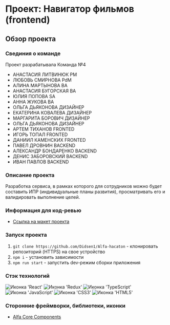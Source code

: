 # Проект: Навигатор фильмов (frontend)

## Обзор проекта

### Свединия о команде
Проект разрабатывала Команда №4

- АНАСТАСИЯ ЛИТВИНЮК PM
- ЛЮБОВЬ СМИРНОВА PdM
- АЛИНА МАРТЫНОВА BA
- АНАСТАСИЯ  БУГОРСКАЯ BA
- ЮЛИЯ ПОПОВА SA
- АННА ЖУКОВА BA
- ОЛЬГА ДЬЯКОНОВА ДИЗАЙНЕР
- ЕКАТЕРИНА КОВАЛЕВА ДИЗАЙНЕР
- МАРГАРИТА БОРОВИЧ ДИЗАЙНЕР
- ОЛЬГА ДЬЯКОНОВА ДИЗАЙНЕР
- АРТЕМ ТИХАНОВ FRONTED
- ИГОРЬ ТОПАЛ FRONTED
- ДАНИИЛ КАМЕНСКИХ FRONTED
- ПАВЕЛ ДРОВНИН BACKEND
- АЛЕКСАНДР БОНДАРЕНКО BACKEND
- ДЕНИС ЗАБОРОВСКИЙ BACKEND
- ИВАН ПАВЛОВ BACKEND

### Описание проекта 
Разработка сервиса, в рамках которого для сотрудников можно будет
составить ИПР (индивидуальные планы развития), просматривать его и валидировать выполнение целей. 

### Информация для код-ревью

- [Ссылка на макет проекта](https://www.figma.com/file/RqRqy1KoIjq8J5JxlZt9EH/%D0%A5%D0%B0%D0%BA%D0%B0%D1%82%D0%BE%D0%BD-Alfa-Bank%2C-%D0%BA%D0%BE%D0%BC%D0%B0%D0%BD%D0%B4%D0%B0-%E2%84%96-4?type=design&node-id=91-335&mode=design&t=4WQwCqHQjhEPMp9Y-0)

### Запуск проекта

1. `git clone https://github.com/Didsen1/Alfa-hacaton` - клонировать репозиторий (HTTPS) на свое устройство
2. `npm i` - установить зависимости
3. `npm run start` - запустить dev-режим сборки приложения
  
### Стэк технологий

<span><img src="https://img.shields.io/badge/React-20232A?style=for-the-badge&logo=react&logoColor=61DAFB" alt="Иконка 'React'"></span>
<span><img src="https://img.shields.io/badge/Redux-593D88?style=for-the-badge&logo=redux&logoColor=white" alt="Иконка 'Redux'"></span>
<span><img src="https://img.shields.io/badge/TypeScript-007ACC?style=for-the-badge&logo=typescript&logoColor=white" alt="Иконка 'TypeScript'"></span>
<span><img src="https://img.shields.io/badge/JavaScript-323330?style=for-the-badge&logo=javascript&logoColor=F7DF1E" alt="Иконка 'JavaScript'"></span>
<span><img src="https://img.shields.io/badge/CSS3-1572B6?style=for-the-badge&logo=css3&logoColor=white" alt="Иконка 'СSS3'"></span>
<span><img src="https://img.shields.io/badge/HTML5-E34F26?style=for-the-badge&logo=html5&logoColor=white" alt="Иконка 'HTML5'"></span>

### Сторонние фреймворки, библиотеки, иконки

- [Alfa Core Components](https://core-ds.github.io/core-components/master/?path=/docs/intro--docs)
